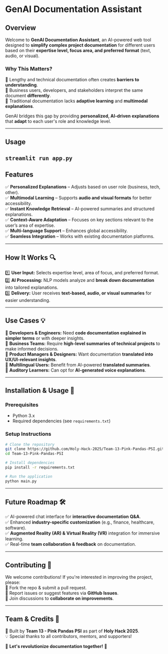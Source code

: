 # **GenAI Documentation Assistant** 

## **Overview**
Welcome to **GenAI Documentation Assistant**, an AI-powered web tool  designed to **simplify complex project documentation** for different users based on their **expertise level, focus area, and preferred format** (text, audio, or visual).

### **Why This Matters?**
📌 Lengthy and technical documentation often creates **barriers to understanding**.  
📌 Business users, developers, and stakeholders interpret the same document **differently**.  
📌 Traditional documentation lacks **adaptive learning** and **multimodal explanations**.  

GenAI bridges this gap by providing **personalized, AI-driven explanations** that **adapt** to each user's role and knowledge level.

---

## **Usage**
```streamlit run app.py```
---

## **Features**
✅ **Personalized Explanations** – Adjusts based on user role (business, tech, other).  
✅ **Multimodal Learning** – Supports **audio and visual formats** for better accessibility.  
✅ **Instant Knowledge Retrieval** – AI-powered summaries and structured explanations.  
✅ **Context-Aware Adaptation** – Focuses on key sections relevant to the user’s area of expertise.  
✅ **Multi-language Support** – Enhances global accessibility.  
✅ **Seamless Integration** – Works with existing documentation platforms.  

---

## **How It Works** 🔍
1️⃣ **User Input:** Selects expertise level, area of focus, and preferred format.  
2️⃣ **AI Processing:** NLP models analyze and **break down documentation** into tailored explanations.  
3️⃣ **Delivery:** User receives **text-based, audio, or visual summaries** for easier understanding.  

---

## **Use Cases** 💡
🔹 **Developers & Engineers:** Need **code documentation explained in simpler terms** or with deeper insights.  
🔹 **Business Teams:** Require **high-level summaries of technical projects** to make informed decisions.  
🔹 **Product Managers & Designers:** Want documentation **translated into UX/UI-relevant insights**.  
🔹 **Multilingual Users:** Benefit from AI-powered **translated summaries**.  
🔹 **Auditory Learners:** Can opt for **AI-generated voice explanations**.  

---

## **Installation & Usage** 🚀
### **Prerequisites**
- Python 3.x
- Required dependencies (see `requirements.txt`)

### **Setup Instructions**
```bash
# Clone the repository
git clone https://github.com/Holy-Hack-2025/Team-13-Pink-Pandas-PSI.git
cd Team-13-Pink-Pandas-PSI

# Install dependencies
pip install -r requirements.txt

# Run the application
python main.py
```

---

## **Future Roadmap** 🛠️
✅ AI-powered chat interface for **interactive documentation Q&A**.  
✅ Enhanced **industry-specific customization** (e.g., finance, healthcare, software).  
✅ **Augmented Reality (AR) & Virtual Reality (VR)** integration for immersive learning.  
✅ Real-time **team collaboration & feedback** on documentation.  

---

## **Contributing** 🤝
We welcome contributions! If you're interested in improving the project, please:  
📌 Fork the repo & submit a pull request.  
📌 Report issues or suggest features via **GitHub Issues**.  
📌 Join discussions to **collaborate on improvements**.  

---

## **Team & Credits** 🎉
🚀 Built by **Team 13 - Pink Pandas PSI** as part of **Holy Hack 2025**.  
💡 Special thanks to all contributors, mentors, and supporters!  

📢 **Let's revolutionize documentation together!** 🚀

